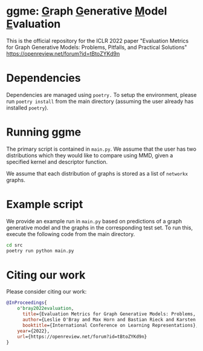 # ggme: <u>G</u>raph <u>G</u>enerative <u>M</u>odel <u>E</u>valuation
This is the official repository for the ICLR 2022 paper "Evaluation Metrics for Graph Generative Models: Problems, Pitfalls, and Practical Solutions" https://openreview.net/forum?id=tBtoZYKd9n

# Dependencies

Dependencies are managed using `poetry.` To setup the environment,
please run `poetry install` from the main directory (assuming the user
already has installed `poetry`).

# Running ggme

The primary script is contained in `main.py`. We assume that the user
has two distributions which they would like to compare using MMD, given
a specified kernel and descriptor function. 

We assume that each distribution of graphs is stored as a list of `networkx`
graphs. 

# Example script  

We provide an example run in `main.py` based on predictions of a graph
generative model and the graphs in the corresponding test set. To run
this, execute the following code from the main directory.

```bash
cd src
poetry run python main.py
```

# Citing our work

Please consider citing our work: 

```bibtex
@InProceedings{
    o'bray2022evaluation,
	  title={Evaluation Metrics for Graph Generative Models: Problems, Pitfalls, and Practical Solutions},
	  author={Leslie O'Bray and Max Horn and Bastian Rieck and Karsten Borgwardt},
	  booktitle={International Conference on Learning Representations},
  	year={2022},
  	url={https://openreview.net/forum?id=tBtoZYKd9n}
}
```
